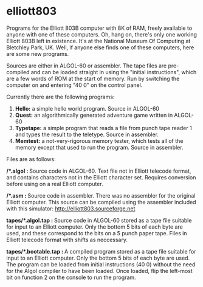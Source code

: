 # elliott803
Programs for the Elliott 803B computer with 8K of RAM, freely available to anyone with one of these computers. Oh, hang on, there's only one working Elliott 803B left in existence. It's at the National Museum Of Computing at Bletchley Park, UK. Well, if anyone else finds one of these computers, here are some new programs.

Sources are either in ALGOL-60 or assembler. The tape files are pre-compiled and can be loaded straight in using the "initial instructions", which are a few words of ROM at the start of memory. Run by switching the computer on and entering "40 0" on the control panel.

Currently there are the following programs:

1. <b>Hello:</b> a simple hello world program. Source in ALGOL-60
2. <b>Quest:</b> an algorithmically generated adventure game written in ALGOL-60
3. <b>Typetape:</b> a simple program that reads a file from punch tape reader 1 and types the result to the teletype. Source in assembler.
4. <b>Memtest:</b> a not-very-rigorous memory tester, which tests all of the memory except that used to run the program. Source in assembler.

Files are as follows:

<b>/*.algol : </b>Source code in ALGOL-60. Text file not in Elliott telecode format, and contains characters not in the Elliott character set. Requires conversion before using on a real Elliott computer.

<b>/*.asm : </b>Source code in assembler. There was no assembler for the original Elliott computer. This source can be compiled using the assembler included with this simulator: http://elliott803.sourceforge.net

<b>tapes/*.algol.tap : </b>Source code in ALGOL-60 stored as a tape file suitable for input to an Elliott computer. Only the bottom 5 bits of each byte are used, and these correspond to the bits on a 5 punch paper tape. Files in Elliott telecode format with shifts as neccessary.

<b>tapes/*.bootable.tap : </b>A compiled program stored as a tape file suitable for input to an Elliott computer. Only the bottom 5 bits of each byte are used. The program can be loaded from initial instructions (40 0) without the need for the Algol compiler to have been loaded. Once loaded, flip the left-most bit on function 2 on the console to run the program.


